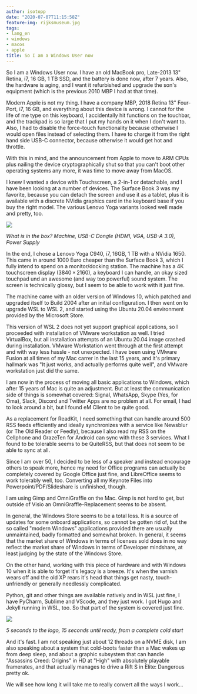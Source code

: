 ```yaml
---
author: isotopp
date: "2020-07-07T11:15:58Z"
feature-img: rijksmuseum.jpg
tags:
- lang_en
- windows
- macos
- apple
title: So I am a Windows User now
---
```

So I am a Windows User now. I have an old MacBook pro, Late-2013 13" Retina, i7, 16 GB, 1 TB SSD, and the battery is done now, after 7 years. Also, the hardware is aging, and I want it refurbished and upgrade the son's equipment (which is the previous 2010 MBP I had at that time).

Modern Apple is not my thing. I have a company MBP, 2018 Retina 13" Four-Port, i7, 16 GB, and everything about this device is wrong. I cannot for the life of me type on this keyboard, I accidentally hit functions on the touchbar, and the trackpad is so large that I put my hands on it when I don't want to. Also, I had to disable the force-touch functionality because otherwise I would open files instead of selecting them. I have to charge it from the right hand side USB-C connector, because otherwise it would get hot and throttle.

With this in mind, and the announcement from Apple to move to ARM CPUs plus nailing the device cryptographically shut so that you can't boot other operating systems any more, it was time to move away from MacOS.

I knew I wanted a device with Touchscreen, a 2-in-1 or detachable, and I have been looking at a number of devices. The Surface Book 3 was my favorite, because you can detach the screen and use it as a tablet, plus it is available with a discrete NVidia graphics card in the keyboard base if you buy the right model. The various Lenovo Yoga variants looked well made and pretty, too.

![](https://blog.koehntopp.info/uploads/2020/07/yoga1.jpg)

*What is in the box? Machine, USB-C Dongle (HDMI, VGA, USB-A 3.0), Power Supply*

In the end, I chose a Lenovo Yoga C940, i7, 16GB, 1 TB with a NVidia 1650. This came in around 1000 Euro cheaper than the Surface Book 3, which I fully intend to spend on a monitor/docking station. The machine has a 4K touchscreen display (3840 × 2160), a keyboard I can handle, an okay sized touchpad und an awesome (and way too powerful) sound system. The screen is technically glossy, but I seem to be able to work with it just fine.

The machine came with an older version of Windows 10, which patched and upgraded itself to Build 2004 after an initial configuration. I then went on to upgrade WSL to WSL 2, and started using the Ubuntu 20.04 environment provided by the Microsoft Store.

This version of WSL 2 does not yet support graphical applications, so I proceeded with installation of VMware workstation  as well. I tried VirtualBox, but all installation attempts of an Ubuntu 20.04 image crashed during installation. VMware Workstation went through at the first attempt and with way less hassle - not unexpected. I have been using VMware Fusion at all times of my Mac carrer in the last 15 years, and it's primary hallmark was "It just works, and actually performs quite well", and VMware workstation just did the same.

I am now in the process of moving all basic applications to Windows, which after 15 years of Mac is quite an adjustment. But at least the communication side of things is somewhat covered: Signal, WhatsApp, Skype (Yes, for Oma), Slack, Discord and Twitter Apps are no problem at all. For email, I had to look around a bit, but I found eM Client to be quite good.

As a replacement for ReadKit, I need something that can handle around 500 RSS feeds efficiently and ideally synchronizes with a service like Newsblur (or The Old Reader or Feedly), because I also read my RSS on the Cellphone and GrazeTen for Android can sync with these 3 services. What I found to be tolerable seems to be QuiteRSS, but that does not seem to be able to sync at all.

Since I am over 50, I decided to be less of a speaker and instead encourage others to speak more, hence my need for Office programs can actually be completely covered by Google Office just fine, and LibreOffice seems to work tolerably well, too. Converting all my Keynote Files into Powerpoint/PDF/Slideshare is unfinished, though.

I am using Gimp and OmniGraffle on the Mac. Gimp is not hard to get, but outside of Visio an OmniGraffle-Replacement seems to be absent.

In general, the Windows Store seems to be a total loss. It is a source of updates for some onboard applications, so cannot be gotten rid of, but the so called "modern Windows" applications provided there are usually unmaintained, badly formatted and somewhat broken. In general, it seems that the market share of Windows in terms of licenses sold does in no way reflect the market share of Windows in terms of Developer mindshare, at least judging by the state of the Windows Store.

On the other hand, working with this piece of hardware and with Windows 10 when it is able to forget it's legacy is a breeze. It's when the varnish wears off and the old XP rears it's head that things get nasty, touch-unfriendly or generally needlessly complicated.

Python, git and other things are available natively and in WSL just fine, I have PyCharm, Sublime and VScode, and they just work. I got Hugo and Jekyll running in WSL, too. So that part of the system is covered just fine.

![](https://blog.koehntopp.info/uploads/2020/07/yoga2.jpg)

*5 seconds to the logo, 15 seconds until ready, from a complete cold start*


And it's fast. I am not speaking just about 12 threads on a NVME disk, I am also speaking about a system that cold-boots faster than a Mac wakes up from deep sleep, and about a graphic subsystem that can handle "Assassins Creed: Origins" in HD at "High" with absolutely playable framerates, and that actually manages to drive a Rift S in Elite: Dangerous pretty ok.

We will see how long it will take me to really convert all the ways I work...

